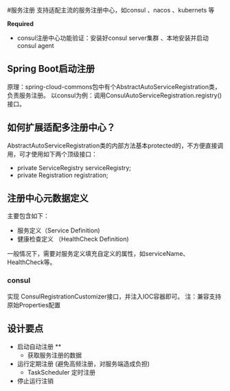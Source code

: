 #服务注册
支持适配主流的服务注册中心，如consul 、nacos 、kubernets 等

**Required** 
* consul注册中心功能验证：安装好consul server集群 、本地安装并启动consul agent


## Spring Boot启动注册
原理：spring-cloud-commons包中有个AbstractAutoServiceRegistration类，负责服务注册。
以consul为例：调用ConsulAutoServiceRegistration.registry()接口。

## 如何扩展适配多注册中心？
AbstractAutoServiceRegistration类的内部方法基本protected的，不方便直接调用，可才使用如下两个顶级接口：

* private ServiceRegistry serviceRegistry;
* private Registration registration;

## 注册中心元数据定义
主要包含如下：
* 服务定义（Service Definition)
* 健康检查定义 （HealthCheck Definition)

一般情况下，需要对服务定义填充自定义的属性，如serviceName、HealthCheck等。
### consul
实现 ConsulRegistrationCustomizer接口，并注入IOC容器即可。
注：兼容支持原始Properties配置

## 设计要点
* 启动自动注册
   **
  * 获取服务注册的数据
* 运行定期注册 (避免高频注册，对服务端造成负担)
    * TaskScheduler 定时注册 
* 停止运行注销